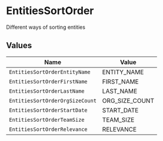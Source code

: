 # EntitiesSortOrder

Different ways of sorting entities


## Values

| Name                            | Value                           |
| ------------------------------- | ------------------------------- |
| `EntitiesSortOrderEntityName`   | ENTITY_NAME                     |
| `EntitiesSortOrderFirstName`    | FIRST_NAME                      |
| `EntitiesSortOrderLastName`     | LAST_NAME                       |
| `EntitiesSortOrderOrgSizeCount` | ORG_SIZE_COUNT                  |
| `EntitiesSortOrderStartDate`    | START_DATE                      |
| `EntitiesSortOrderTeamSize`     | TEAM_SIZE                       |
| `EntitiesSortOrderRelevance`    | RELEVANCE                       |